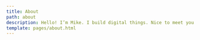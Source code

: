 ```yaml
---
title: About
path: about
description: Hello! I’m Mike. I build digital things. Nice to meet you.
template: pages/about.html
---
```


